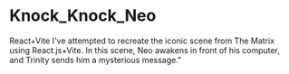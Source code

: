 # Knock_Knock_Neo

React+Vite
I've attempted to recreate the iconic scene from The Matrix using React.js+Vite. In this scene, Neo awakens in front of his computer, and Trinity sends him a mysterious message."
